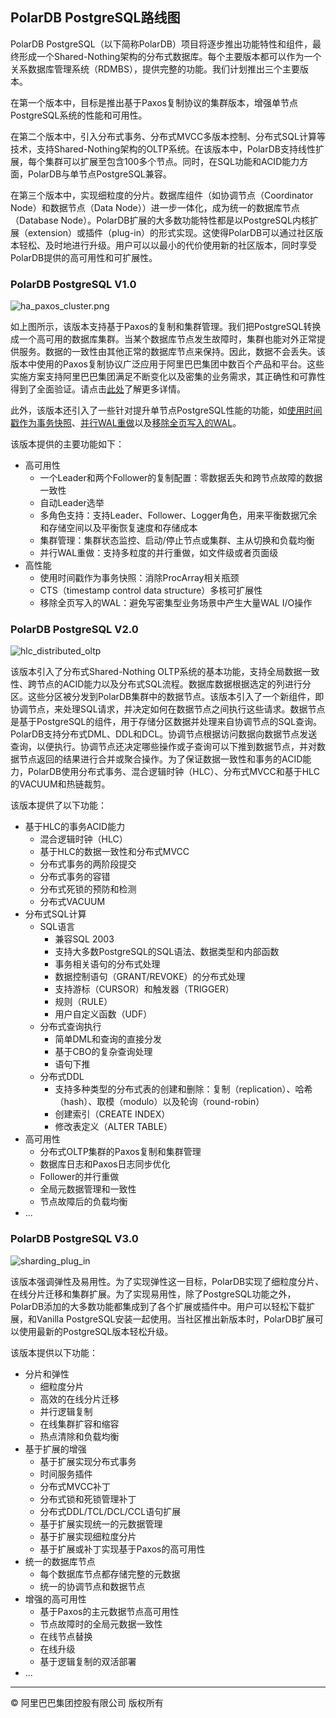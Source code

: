 ## PolarDB PostgreSQL路线图

PolarDB PostgreSQL（以下简称PolarDB）项目将逐步推出功能特性和组件，最终形成一个Shared-Nothing架构的分布式数据库。每个主要版本都可以作为一个关系数据库管理系统（RDMBS），提供完整的功能。我们计划推出三个主要版本。

在第一个版本中，目标是推出基于Paxos复制协议的集群版本，增强单节点PostgreSQL系统的性能和可用性。

在第二个版本中，引入分布式事务、分布式MVCC多版本控制、分布式SQL计算等技术，支持Shared-Nothing架构的OLTP系统。在该版本中，PolarDB支持线性扩展，每个集群可以扩展至包含100多个节点。同时，在SQL功能和ACID能力方面，PolarDB与单节点PostgreSQL兼容。

在第三个版本中，实现细粒度的分片。数据库组件（如协调节点（Coordinator Node）和数据节点（Data Node））进一步一体化，成为统一的数据库节点（Database Node）。PolarDB扩展的大多数功能特性都是以PostgreSQL内核扩展（extension）或插件（plug-in）的形式实现。这使得PolarDB可以通过社区版本轻松、及时地进行升级。用户可以以最小的代价使用新的社区版本，同时享受PolarDB提供的高可用性和可扩展性。


### PolarDB PostgreSQL V1.0
![ha_paxos_cluster.png](pic/ha_paxos_cluster.png)

如上图所示，该版本支持基于Paxos的复制和集群管理。我们把PostgreSQL转换成一个高可用的数据库集群。当某个数据库节点发生故障时，集群也能对外正常提供服务。数据的一致性由其他正常的数据库节点来保持。因此，数据不会丢失。该版本中使用的Paxos复制协议广泛应用于阿里巴巴集团中数百个产品和平台。这些实施方案支持阿里巴巴集团满足不断变化以及密集的业务需求，其正确性和可靠性得到了全面验证。请点击[此处](ha_paxos.md)了解更多详情。

此外，该版本还引入了一些针对提升单节点PostgreSQL性能的功能，如[使用时间戳作为事务快照](cts.md)、[并行WAL重做](parallel_redo.md)以及[移除全页写入的WAL](no_fpw.md)。

该版本提供的主要功能如下：
* 高可用性
   * 一个Leader和两个Follower的复制配置：零数据丢失和跨节点故障的数据一致性
   * 自动Leader选举
   * 多角色支持：支持Leader、Follower、Logger角色，用来平衡数据冗余和存储空间以及平衡恢复速度和存储成本
   * 集群管理：集群状态监控、启动/停止节点或集群、主从切换和负载均衡
   * 并行WAL重做：支持多粒度的并行重做，如文件级或者页面级
* 高性能
   * 使用时间戳作为事务快照：消除ProcArray相关瓶颈
   * CTS（timestamp control data structure）多核可扩展性
   * 移除全页写入的WAL：避免写密集型业务场景中产生大量WAL I/O操作


### PolarDB PostgreSQL V2.0
![hlc_distributed_oltp](pic/hlc_distributed_oltp.png)

该版本引入了分布式Shared-Nothing OLTP系统的基本功能，支持全局数据一致性、跨节点的ACID能力以及分布式SQL流程。数据库数据根据选定的列进行分区。这些分区被分发到PolarDB集群中的数据节点。该版本引入了一个新组件，即协调节点，来处理SQL请求，并决定如何在数据节点之间执行这些请求。数据节点是基于PostgreSQL的组件，用于存储分区数据并处理来自协调节点的SQL查询。PolarDB支持分布式DML、DDL和DCL。协调节点根据访问数据向数据节点发送查询，以便执行。协调节点还决定哪些操作或子查询可以下推到数据节点，并对数据节点返回的结果进行合并或聚合操作。为了保证数据一致性和事务的ACID能力，PolarDB使用分布式事务、混合逻辑时钟（HLC）、分布式MVCC和基于HLC的VACUUM和热链裁剪。

该版本提供了以下功能：
* 基于HLC的事务ACID能力
   * 混合逻辑时钟（HLC）
   * 基于HLC的数据一致性和分布式MVCC
   * 分布式事务的两阶段提交
   * 分布式事务的容错
   * 分布式死锁的预防和检测
   * 分布式VACUUM
* 分布式SQL计算
   * SQL语言
      * 兼容SQL 2003
      * 支持大多数PostgreSQL的SQL语法、数据类型和内部函数
      * 事务相关语句的分布式处理
      * 数据控制语句（GRANT/REVOKE）的分布式处理
      * 支持游标（CURSOR）和触发器（TRIGGER）
      * 规则（RULE）
      * 用户自定义函数（UDF）
   * 分布式查询执行
      * 简单DML和查询的直接分发
      * 基于CBO的复杂查询处理
      * 语句下推
   * 分布式DDL
      * 支持多种类型的分布式表的创建和删除：复制（replication）、哈希（hash）、取模（modulo）以及轮询（round-robin）
      * 创建索引（CREATE INDEX）
      * 修改表定义（ALTER TABLE）
* 高可用性
   * 分布式OLTP集群的Paxos复制和集群管理
   * 数据库日志和Paxos日志同步优化
   * Follower的并行重做
   * 全局元数据管理和一致性
   * 节点故障后的负载均衡
* ...


### PolarDB PostgreSQL V3.0
![sharding_plug_in](pic/sharding_plug_in.png)

该版本强调弹性及易用性。为了实现弹性这一目标，PolarDB实现了细粒度分片、在线分片迁移和集群扩展。为了实现易用性，除了PostgreSQL功能之外，PolarDB添加的大多数功能都集成到了各个扩展或插件中。用户可以轻松下载扩展，和Vanilla PostgreSQL安装一起使用。当社区推出新版本时，PolarDB扩展可以使用最新的PostgreSQL版本轻松升级。

该版本提供以下功能：

* 分片和弹性
   * 细粒度分片
   * 高效的在线分片迁移
   * 并行逻辑复制
   * 在线集群扩容和缩容
   * 热点清除和负载均衡
* 基于扩展的增强
   * 基于扩展实现分布式事务
   * 时间服务插件
   * 分布式MVCC补丁
   * 分布式锁和死锁管理补丁
   * 分布式DDL/TCL/DCL/CCL语句扩展
   * 基于扩展实现统一的元数据管理
   * 基于扩展实现细粒度分片
   * 基于扩展或补丁实现基于Paxos的高可用性
* 统一的数据库节点
   * 每个数据库节点都存储完整的元数据
   * 统一的协调节点和数据节点
* 增强的高可用性
   * 基于Paxos的主元数据节点高可用性
   * 节点故障时的全局元数据一致性
   * 在线节点替换
   * 在线升级
   * 基于逻辑复制的双活部署
* ...

___

© 阿里巴巴集团控股有限公司 版权所有
